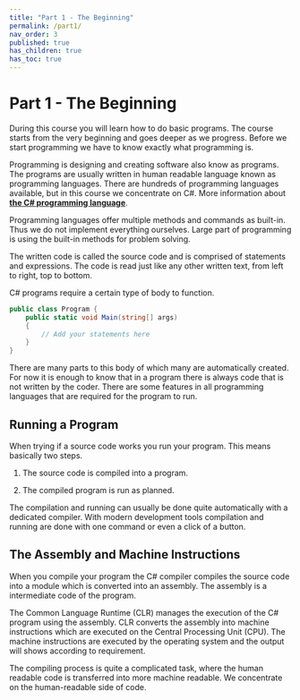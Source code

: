 ```yaml
---
title: "Part 1 - The Beginning"
permalink: /part1/
nav_order: 3
published: true
has_children: true
has_toc: true
---
```


# Part 1 - The Beginning

During this course you will learn how to do basic programs. The course starts from the very beginning and goes deeper as we progress. Before we start programming we have to know exactly what programming is.  

Programming is designing and creating software also know as programs. The programs are usually written in human readable language known as programming languages. There are hundreds of programming languages available, but in this course we concentrate on C#. More information about [**the C# programming language**](https://docs.microsoft.com/en-us/dotnet/csharp/tour-of-csharp/).

Programming languages offer multiple methods and commands as built-in. Thus we do not implement everything ourselves. Large part of programming is using the built-in methods for problem solving. 

The written code is called the source code and is comprised of statements and expressions. The code is read just like any other written text, from left to right, top to bottom.

C# programs require a certain type of body to function.

```cs  
public class Program {  
    public static void Main(string[] args)  
    {  
        // Add your statements here  
    }  
}   
```
    
There are many parts to this body of which many are automatically created. For now it is enough to know that in a program there is always code that is not written by the coder. There are some features in all programming languages that are required for the program to run.

## Running a Program

When trying if a source code works you run your program. This means basically two steps.  

1) The source code is compiled into a program. 

2) The compiled program is run as planned. 

The compilation and running can usually be done quite automatically with a dedicated compiler. With modern development tools compilation and running are done with one command or even a click of a button.

## The Assembly and Machine Instructions

When you compile your program the C# compiler compiles the source code into a module which is converted into an assembly. The assembly is a intermediate code of the program. 

The Common Language Runtime (CLR) manages the execution of the C# program using the assembly. CLR converts the assembly into machine instructions which are executed on the Central Processing Unit (CPU). The machine instructions are executed by the operating system and the output will shows according to requirement.

The compiling process is quite a complicated task, where the human readable code is transferred into more machine readable. We concentrate on the human-readable side of code.
